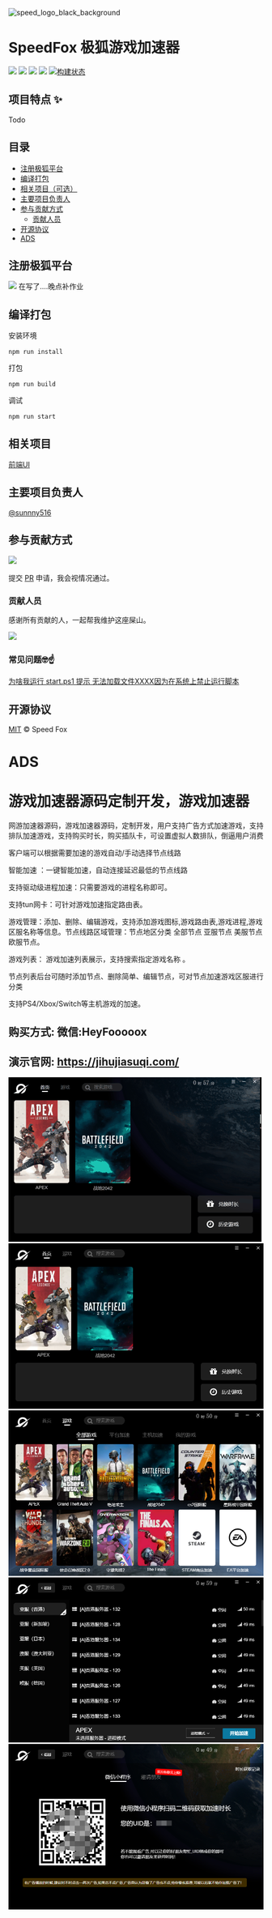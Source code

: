 ![speed_logo_black_background](https://github.com/user-attachments/assets/aed5aa60-575a-4d1c-9878-bb3f7f0073e5)

# SpeedFox 极狐游戏加速器
[![](https://img.shields.io/badge/项目主页-SpeedFox-blue)](https://github.com/sunnny516/speedfox)
[![](https://img.shields.io/badge/极狐官网-SpeedFox-black)](https://www.jihujiasuqi.com/)
[![](https://img.shields.io/badge/极狐官网云平台-SpeedFox-green)](https://api.jihujiasuqi.com/partners/)
[![](https://img.shields.io/badge/哔哩哔哩-SpeedFox-pink)](https://space.bilibili.com/80504012)
[![构建状态](https://img.shields.io/github/actions/workflow/status/sunnny516/speedfox/build.yml.svg?branch=SpeedFoxV4)](https://github.com/sunnny516/speedfox/actions?query=workflow:ci)

## 项目特点 ✨

Todo

## 目录


- [注册极狐平台](#注册极狐平台)
- [编译打包](#编译打包)
- [相关项目（可选）](#相关项目)
- [主要项目负责人](#主要项目负责人)
- [参与贡献方式](#参与贡献方式)
    - [贡献人员](#贡献人员)
- [开源协议](#开源协议)
- [ADS](#ADS)


## 注册极狐平台
[![](https://img.shields.io/badge/极狐官网云平台-SpeedFox-green)](https://api.jihujiasuqi.com/partners/)
在写了....晚点补作业

## 编译打包

安装环境
```
npm run install 
```

打包
```
npm run build 
```

调试
```
npm run start 
```

## 相关项目

[前端UI](https://github.com/sunnny516/SpeedFox_web_ui)

## 主要项目负责人

[@sunnny516](https://github.com/sunnny516)

## 参与贡献方式

[![](https://img.shields.io/badge/%E7%94%B3%E8%AF%B7-Pull%20Request-orange)](https://github.com/sunnny516/speedfox/pulls)

提交 [PR](https://github.com/sunnny516/speedfox/pulls) 申请，我会视情况通过。

### 贡献人员


感谢所有贡献的人，一起帮我维护这座屎山。

<a href="https://github.com/sunnny516/speedfox/graphs/contributors" target="_blank">
  <img src="https://contrib.rocks/image?repo=sunnny516/speedfox" />
</a>


### 常见问题🤓☝️
[为啥我运行 start.ps1 提示 无法加载文件XXXX因为在系统上禁止运行脚本](https://cn.bing.com/search?q=powershell%E7%A6%81%E6%AD%A2%E8%BF%90%E8%A1%8C%E8%84%9A%E6%9C%AC)


## 开源协议

[MIT](LICENSE) © Speed Fox


# ADS
# 游戏加速器源码定制开发，游戏加速器
网游加速器源码，游戏加速器源码，定制开发，用户支持广告方式加速游戏，支持排队加速游戏，支持购买时长，购买插队卡，可设置虚拟人数排队，倒逼用户消费

客户端可以根据需要加速的游戏自动/手动选择节点线路

智能加速 ：一键智能加速，自动连接延迟最低的节点线路

支持驱动级进程加速：只需要游戏的进程名称即可。

支持tun网卡：可针对游戏加速指定路由表。

游戏管理：添加、删除、编辑游戏，支持添加游戏图标,游戏路由表,游戏进程,游戏区服名称等信息。节点线路区域管理：节点地区分类 全部节点 亚服节点 美服节点 欧服节点。

游戏列表： 游戏加速列表展示，支持搜索指定游戏名称 。

节点列表后台可随时添加节点、删除简单、编辑节点，可对节点加速游戏区服进行分类

支持PS4/Xbox/Switch等主机游戏的加速。

## 购买方式:  微信:HeyFooooox
## 演示官网:  https://jihujiasuqi.com/
![image](https://raw.githubusercontent.com/sunnny516/speedfox_sell/main/%E5%8A%A8%E7%94%BB1.gif)
![image](https://raw.githubusercontent.com/sunnny516/speedfox_sell/main/QQ%E5%9B%BE%E7%89%8720231217140933.png)
![image](https://raw.githubusercontent.com/sunnny516/speedfox_sell/main/QQ%E6%88%AA%E5%9B%BE20231217142010.png)
![image](https://raw.githubusercontent.com/sunnny516/speedfox_sell/main/QQ%E6%88%AA%E5%9B%BE20231217141058.png)
![image](https://raw.githubusercontent.com/sunnny516/speedfox_sell/main/QQ%E6%88%AA%E5%9B%BE20231217142108.png)